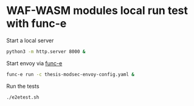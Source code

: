 # WAF-WASM modules local run test with func-e

Start a local server
```bash
python3 -m http.server 8000 &
```
Start envoy via [func-e](https://func-e.io/)
```bash
func-e run -c thesis-modsec-envoy-config.yaml &
```
Run the tests
```bash
./e2etest.sh
```
